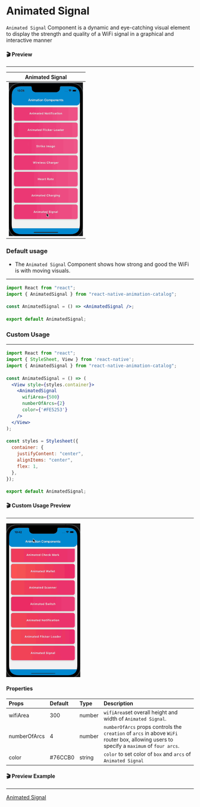 # Animated Signal

`Animated Signal` Component is a dynamic and eye-catching visual element to display the strength and quality of a WiFi signal in a graphical and interactive manner

#### 🎬 Preview

---

|          Animated Signal           |
| :--------------------------------: |
| ![alt_tag](/assets/WifiSignal.gif) |

### Default usage

- The `Animated Signal` Component shows how strong and good the WiFi is with moving visuals.

---

```jsx
import React from "react";
import { AnimatedSignal } from "react-native-animation-catalog";

const AnimatedSignal = () => <AnimatedSignal />;

export default AnimatedSignal;
```

### Custom Usage

---

```jsx
import React from "react";
import { StyleSheet, View } from 'react-native';
import { AnimatedSignal } from "react-native-animation-catalog";

const AnimatedSignal = () => (
  <View style={styles.container}>
    <AnimatedSignal
      wifiArea={500}
      numberOfArcs={2}
      color={'#FE5253'}
    />
  </View>
);

const styles = Stylesheet({
  container: {
    justifyContent: "center",
    alignItems: "center",
    flex: 1,
  },
});

export default AnimatedSignal;
```

#### 🎬 Custom Usage Preview

---

![alt tag](/assets/CustomAnimatedSignal.gif)

#### Properties

| Props        | Default | Type   | Description                                                                                                                    |
| :----------- | :------ | :----- | :----------------------------------------------------------------------------------------------------------------------------- |
| wifiArea     | 300     | number | `wifiArea`set overall height and width of `Animated Signal`.                                                                   |
| numberOfArcs | 4       | number | `numberOfArcs` props controls the `creation` of `arcs` in above `WiFi` router box, allowing users to specify a `maximum` of `four arcs`. |
| color        | #76CCB0 | string | `color` to set color of `box` and `arcs` of `Animated Signal`                                                                         |

#### 🎬 Preview Example

---

[Animated Signal](/example/src/modules/AnimatedSignal/AnimatedSignalScreen.tsx)
